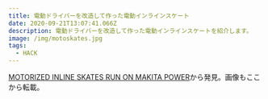 ```yaml
---
title: 電動ドライバーを改造して作った電動インラインスケート
date: 2020-09-21T13:07:41.066Z
description: 電動ドライバーを改造して作った電動インラインスケートを紹介します。
image: /img/motoskates.jpg
tags:
  - HACK
---
```

[MOTORIZED INLINE SKATES RUN ON MAKITA POWER](https://hackaday.com/2020/01/16/motorized-inline-skates-run-on-makita-power/)から発見。画像もここから転載。
